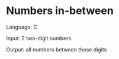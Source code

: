 # Numbers in-between 

Language: C

Input: 2 two-digit numbers

Output: all numbers between those digits
